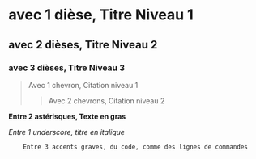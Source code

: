 # avec 1 dièse, Titre Niveau 1
## avec 2 dièses, Titre Niveau 2
### avec 3 dièses, Titre Niveau 3

> Avec 1 chevron, Citation niveau 1
>> Avec 2 chevrons, Citation niveau 2

**Entre 2 astérisques, Texte en gras**

_Entre 1 underscore, titre en italique_

```
    Entre 3 accents graves, du code, comme des lignes de commandes

```
